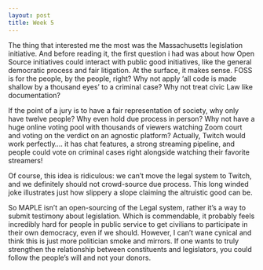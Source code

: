 ```yaml
---
layout: post
title: Week 5
---
```

The thing that interested me the most was the Massachusetts legislation initiative. And before reading it, the first question i had was about how Open Source initiatives could interact with public good initiatives, like the general democratic process and fair litigation. At the surface, it makes sense. FOSS is for the people, by the people, right? Why not apply ‘all code is made shallow by a thousand eyes’ to a criminal case? Why not treat civic Law like documentation? 

<!--more-->

If the point of a jury is to have a fair representation of society, why only have twelve people? Why even hold due process in person? Why not have a huge online voting pool with thousands of viewers watching Zoom court and voting on the verdict on an agnostic platform? Actually, Twitch would work perfectly…. it has chat features, a strong streaming pipeline, and people could vote on criminal cases right alongside watching their favorite streamers! 

Of course, this idea is ridiculous: we can’t move the legal system to Twitch, and we definitely should not crowd-source due process. This long winded joke illustrates just how slippery a slope claiming the altruistic good can be. 

So MAPLE isn’t an open-sourcing of the Legal system, rather it’s a way to submit testimony about legislation. Which is commendable, it probably feels incredibly hard for people in public service to get civilians to participate in their own democracy, even if we should. However, I can’t wane cynical and think this is just more politician smoke and mirrors. If one wants to truly strengthen the relationship between constituents and legislators, you could follow the people’s will and not your donors.